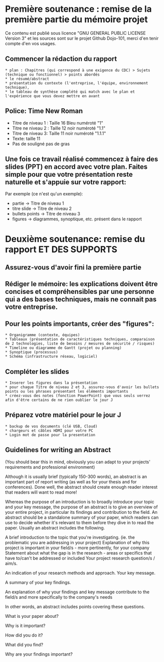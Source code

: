 # Première soutenance : remise de la première partie du mémoire projet 

Ce contenu est publié sous licence "GNU GENERAL PUBLIC LICENSE Version 3" et les sources sont sur le projet Github Dojo-101, merci d'en tenir compte d'en vos usages.

## Commencer la rédaction du rapport

    * plan : Chapitres (qui correspond à une exigence du CDC) > Sujets (technique ou fonctionnel) > points abordés
    * le résumé/abstract
    * présentation du contexte (l'entreprise, l'équipe, environnement technique),
    * le tableau de synthèse complété qui match avec le plan et l'expérience que vous devez mettre en avant

## Police: Time New Roman

* Titre de niveau 1 : Taille 16 Bleu numéroté "1"
* Titre ne niveau 2 : Taille 12 noir numéroté "1.1"
* Titre de niveau 3: Taille 11 noir numéroté "1.1.1"
* Texte: taille 11
* Pas de souligné pas de gras


## Une fois ce travail réalisé commencez à faire des slides (PPT) en accord avec votre plan. Faites simple pour que votre présentation reste naturelle et s'appuie sur votre rapport:

Par exemple (ce n'est qu'un exemple): 

* partie -> Titre de niveau 1 
* titre slide -> Titre de niveau 2
* bullets points -> Titre de niveau 3
* figures -> diagrammes, synoptique, etc. présent dans le rapport

# Deuxième soutenance: remise du rapport ET DES SUPPORTS

## Assurez-vous d'avoir fini la première partie

## Rédiger le mémoire: les explications doivent être concises et compréhensibles par une personne qui a des bases techniques, mais ne connait pas votre entreprise.

## Pour les points importants, créer des "figures":

    * Organigramme (contexte, équipes)
    * Tableaux (présentation de caractéristiques techniques, comparaison de 2 technologies, liste de besoins / mesures de sécurité / risques)
    * Timeline ou diagramme de Gantt (projet ou planning)
    * Synoptique (processus)
    * Schéma (infrastructure réseau, logiciel)

## Compléter les slides

    * Inserer les figures dans la présentation
    * pour chaque Titre de niveau 2 et 3, assurez-vous d'avoir les bullets points ou les phrases présentant les éléments importants
    * créez-vous des notes (fonction PowerPoint) que vous seuls verrez afin d'être certains de ne rien oublier le jour J

## Préparez votre matériel pour le jour J

    * backup de vos documents (clé USB, Cloud)
    * chargeurs et câbles HDMI pour votre PC
    * Login mot de passe pour la presentation

## Guidelines for writing an Abstract

(You should bear this in mind, obviously you can adapt to your projects' requirements and professional environment)

Although it is usually brief (typically 150-300 words), an abstract is an important part of report writing (as well as for your thesis and for conferences). Done well, the abstract should create enough reader interest that readers will want to read more!

Whereas the purpose of an introduction is to broadly introduce your topic and your key message, the purpose of an abstract is to give an overview of your entire project, in particular its findings and contribution to the field. An abstract should be a standalone summary of your paper, which readers can use to decide whether it's relevant to them before they dive in to read the paper.
Usually an abstract includes the following.

A brief introduction to the topic that you're investigating. (ie. the problematic you are addressing in your project)
Explanation of why this project is important in your field/s - more pertinently, for your company
Statement about what the gap is in the research - areas or specifics that have to/can't be addressed or included
Your project research question/s / aim/s.

An indication of your research methods and approach.
Your key message.

A summary of your key findings.

An explanation of why your findings and key message contribute to the field/s and more specifically to the company's needs

In other words, an abstract includes points covering these questions.

What is your paper about?

Why is it important?

How did you do it?

What did you find?

Why are your findings important?
